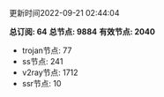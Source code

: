 更新时间2022-09-21 02:44:04

**总订阅: 64**
**总节点: 9884**
**有效节点: 2040**
- trojan节点: 77
- ss节点: 241
- v2ray节点: 1712
- ssr节点: 10

